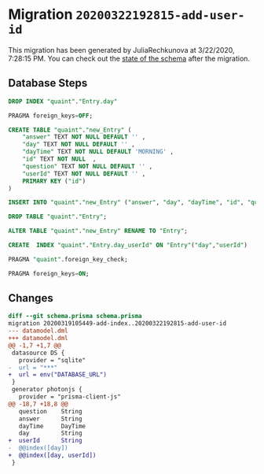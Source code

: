 # Migration `20200322192815-add-user-id`

This migration has been generated by JuliaRechkunova at 3/22/2020, 7:28:15 PM.
You can check out the [state of the schema](./schema.prisma) after the migration.

## Database Steps

```sql
DROP INDEX "quaint"."Entry.day"

PRAGMA foreign_keys=OFF;

CREATE TABLE "quaint"."new_Entry" (
    "answer" TEXT NOT NULL DEFAULT '' ,
    "day" TEXT NOT NULL DEFAULT '' ,
    "dayTime" TEXT NOT NULL DEFAULT 'MORNING' ,
    "id" TEXT NOT NULL  ,
    "question" TEXT NOT NULL DEFAULT '' ,
    "userId" TEXT NOT NULL DEFAULT '' ,
    PRIMARY KEY ("id")
) 

INSERT INTO "quaint"."new_Entry" ("answer", "day", "dayTime", "id", "question") SELECT "answer", "day", "dayTime", "id", "question" FROM "quaint"."Entry"

DROP TABLE "quaint"."Entry";

ALTER TABLE "quaint"."new_Entry" RENAME TO "Entry";

CREATE  INDEX "quaint"."Entry.day_userId" ON "Entry"("day","userId")

PRAGMA "quaint".foreign_key_check;

PRAGMA foreign_keys=ON;
```

## Changes

```diff
diff --git schema.prisma schema.prisma
migration 20200319105449-add-index..20200322192815-add-user-id
--- datamodel.dml
+++ datamodel.dml
@@ -1,7 +1,7 @@
 datasource DS {
   provider = "sqlite"
-  url = "***"
+  url = env("DATABASE_URL")
 }
 generator photonjs {
   provider = "prisma-client-js"
@@ -18,7 +18,8 @@
   question    String
   answer      String
   dayTime     DayTime
   day         String
+  userId      String
-  @@index([day])
+  @@index([day, userId])
 }
```


